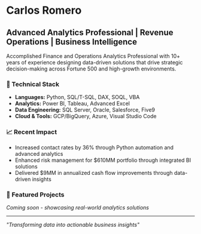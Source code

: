 # Carlos Romero

## Advanced Analytics Professional | Revenue Operations | Business Intelligence

Accomplished Finance and Operations Analytics Professional with 10+ years of experience designing data-driven solutions that drive strategic decision-making across Fortune 500 and high-growth environments.

### 🔧 Technical Stack
- **Languages:** Python, SQL/T-SQL, DAX, SOQL, VBA
- **Analytics:** Power BI, Tableau, Advanced Excel
- **Data Engineering:** SQL Server, Oracle, Salesforce, Five9
- **Cloud & Tools:** GCP/BigQuery, Azure, Visual Studio Code

### 📈 Recent Impact
- Increased contact rates by 36% through Python automation and advanced analytics
- Enhanced risk management for $610MM portfolio through integrated BI solutions
- Delivered $9MM in annualized cash flow improvements through data-driven insights

### 🎯 Featured Projects
*Coming soon - showcasing real-world analytics solutions*

---
*"Transforming data into actionable business insights"*

